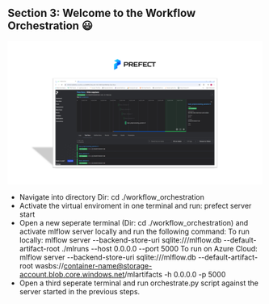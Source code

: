 ## Section 3: Welcome to the Workflow Orchestration :smiley:

![alt text](<../artifacts/images/prefect.png>)

- Navigate into directory  Dir: cd ./workflow_orchestration
- Activate the virtual enviroment in one terminal and run:
  prefect server start
- Open a new seperate terminal (Dir: cd ./workflow_orchestration) and activate mlflow server locally and run the following command:
    To run locally: mlflow server --backend-store-uri sqlite:///mlflow.db --default-artifact-root ./mlruns --host 0.0.0.0 --port 5000
    To run on Azure Cloud: mlflow server --backend-store-uri sqlite:///mlflow.db --default-artifact-root wasbs://container-name@storage-account.blob.core.windows.net/mlartifacts -h 0.0.0.0 -p 5000
- Open a third seperate terminal and run orchestrate.py script against the server started in the previous steps.
